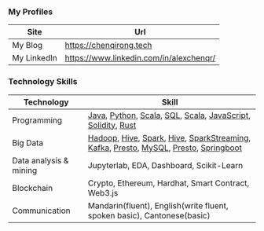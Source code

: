### My Profiles

| Site      | Url |
| ----------- | ----------- |
| My Blog      | https://chenqirong.tech       |
| My LinkedIn   | https://www.linkedin.com/in/alexchenqr/        |

### Technology Skills

| Technology      | Skill |
| ----------- | ----------- |
| Programming      | <a href="https://chenqirong.tech/tags/Java" target="_blank">Java</a>, <a href="https://chenqirong.tech/tags/Python" target="_blank">Python</a>, <a href="https://chenqirong.tech/tags/Scala" target="_blank">Scala</a>, <a href="https://chenqirong.tech/tags/SQL" target="_blank">SQL</a>, <a href="https://chenqirong.tech/tags/Scala" target="_blank">Scala</a>, <a href="https://chenqirong.tech/tags/JavaScript" target="_blank">JavaScript</a>, <a href="https://chenqirong.tech/tags/Solidity" target="_blank">Solidity</a>, <a href="https://chenqirong.tech/tags/Rust" target="_blank">Rust</a>|
| Big Data   | <a href="https://chenqirong.tech/tags/Hadoop" target="_blank">Hadoop</a>, <a href="https://chenqirong.tech/tags/Hive" target="_blank">Hive</a>, <a href="https://chenqirong.tech/tags/Spark" target="_blank">Spark</a>, <a href="https://chenqirong.tech/tags/Hive" target="_blank">Hive</a>, <a href="https://chenqirong.tech/tags/SparkStreaming" target="_blank">SparkStreaming</a>, <a href="https://chenqirong.tech/tags/Kafka" target="_blank">Kafka</a>, <a href="https://chenqirong.tech/tags/Presto" target="_blank">Presto</a>, <a href="https://chenqirong.tech/tags/MySQL" target="_blank">MySQL</a>, <a href="https://chenqirong.tech/tags/Presto" target="_blank">Presto</a>, <a href="https://chenqirong.tech/tags/Springboot" target="_blank">Springboot</a> |
| Data analysis & mining   | Jupyterlab, EDA, Dashboard, Scikit-Learn |
| Blockchain | Crypto, Ethereum, Hardhat, Smart Contract, Web3.js |
| Communication | Mandarin(fluent), English(write fluent, spoken basic), Cantonese(basic) |
